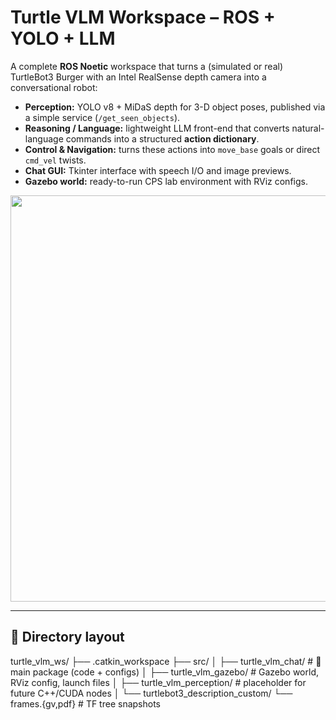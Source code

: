 # Turtle VLM Workspace – ROS + YOLO + LLM

A complete **ROS Noetic** workspace that turns a (simulated or real) TurtleBot3 Burger with an Intel RealSense depth camera into a conversational robot:

* **Perception:** YOLO v8 + MiDaS depth for 3-D object poses, published via a simple service (`/get_seen_objects`).
* **Reasoning / Language:** lightweight LLM front-end that converts natural-language commands into a structured **action dictionary**.
* **Control & Navigation:** turns these actions into `move_base` goals or direct `cmd_vel` twists.
* **Chat GUI:** Tkinter interface with speech I/O and image previews.
* **Gazebo world:** ready-to-run CPS lab environment with RViz configs.

<p align="center">
  <img src="https://raw.githubusercontent.com/Anamika-JH/turtle_vlm_ws/main/docs/preview.gif" width="650">
</p>

---

## ️📂 Directory layout

turtle_vlm_ws/
├── .catkin_workspace
├── src/
│ ├── turtle_vlm_chat/ # 🔑 main package (code + configs)
│ ├── turtle_vlm_gazebo/ # Gazebo world, RViz config, launch files
│ ├── turtle_vlm_perception/ # placeholder for future C++/CUDA nodes
│ └── turtlebot3_description_custom/
└── frames.{gv,pdf} # TF tree snapshots
